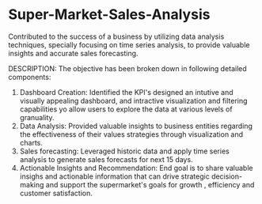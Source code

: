 # Super-Market-Sales-Analysis
Contributed to the success of a business by utilizing data analysis techniques, specially focusing on time series analysis, to provide valuable insights and accurate sales forecasting.

DESCRIPTION:
The objective has been broken down in following detailed components:
1. Dashboard Creation: Identified the KPI's designed an intutive and visually appealing dashboard, and intractive visualization and filtering capabilities yo allow users to explore the data at various levels of granuality.
2. Data Analysis: Provided valuable insights to business entities regarding the effectiveness of their values strategies through visualization and charts.
3. Sales forecasting: Leveraged historic data and apply time series analysis to generate sales forecasts for next 15 days.
4. Actionable Insights and Recommendation: End goal is to share valuable insighs and actionable information that can drive strategic decision-making and support the supermarket's goals for growth , efficiency and customer satisfaction.
